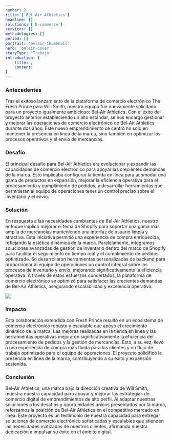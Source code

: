 ```yaml
---
number: 2
title: ['Bel-Air Athletics']
headline: []
solutions: ['E-commerce']
services: []
methodologies: []
period: []
portrait: 'belair-thumbnail'
hero: 'belair-cover'
storyType: 'Trabajo'
introduction: {
    title: ,
    content: 
}
---
```


### Antecedentes

Tras el exitoso lanzamiento de la plataforma de comercio electrónico The Fresh Prince para Will Smith, nuestro equipo fue nuevamente solicitado para un proyecto igualmente ambicioso: Bel-Air Athletics. Con el éxito del proyecto anterior estableciendo un alto estándar, se nos encargó gestionar y mejorar las operaciones de comercio electrónico de Bel-Air Athletics durante dos años. Este nuevo emprendimiento se centró no solo en mantener la presencia en línea de la marca, sino también en optimizar los procesos operativos y el envío de mercancías.

### Desafío

El principal desafío para Bel-Air Athletics era evolucionar y expandir las capacidades de comercio electrónico para apoyar las crecientes demandas de la marca. Esto implicaba configurar la tienda en línea para acomodar una gama de productos en expansión, mejorar la eficiencia operativa para el procesamiento y cumplimiento de pedidos, y desarrollar herramientas que permitieran al equipo de operaciones tener un control preciso sobre el inventario y el envío.

### Solución

En respuesta a las necesidades cambiantes de Bel-Air Athletics, nuestro enfoque implicó mejorar el tema de Shopify para soportar una gama más amplia de mercancías manteniendo una interfaz de usuario limpia y atractiva. Esta iniciativa permitió una experiencia de compra enriquecida, reflejando la estética dinámica de la marca. Paralelamente, integramos soluciones avanzadas de gestión de inventario dentro del marco de Shopify para facilitar el seguimiento en tiempo real y el cumplimiento de pedidos optimizado. Se desarrollaron herramientas personalizadas de backend para proporcionar al equipo de operaciones un control integral sobre los procesos de inventario y envío, mejorando significativamente la eficiencia operativa. A través de estos esfuerzos concertados, la plataforma de comercio electrónico se optimizó para satisfacer las crecientes demandas de Bel-Air Athletics, asegurando escalabilidad y excelencia operativa.

![](/work/bel-air-athetics-figure-1.jpg)

### Impacto

Esta colaboración extendida con Fresh Prince resultó en un ecosistema de comercio electrónico robusto y escalable que apoyó el crecimiento dinámico de la marca. Las mejoras realizadas en la tienda en línea y las herramientas operativas mejoraron significativamente la eficiencia del procesamiento de pedidos y la gestión de mercancías. Esto, a su vez, llevó a una experiencia de compra más fluida para los clientes y un flujo de trabajo optimizado para el equipo de operaciones. El proyecto solidificó la presencia en línea de la marca, contribuyendo a su éxito y expansión sostenida.

### Conclusión

Bel-Air Athletics, una marca bajo la dirección creativa de Will Smith, muestra nuestra capacidad para apoyar y mejorar las estrategias de comercio digital de emprendimientos de alto perfil. Al adaptar nuestras soluciones a los desafíos y oportunidades únicos presentados por la marca, reforzamos la posición de Bel-Air Athletics en el competitivo mercado en línea. Este proyecto es un testimonio de nuestra capacidad para entregar soluciones de comercio electrónico sofisticadas y escalables que atienden las necesidades matizadas de nuestros clientes, afirmando nuestra dedicación a impulsar su éxito en el ámbito digital.